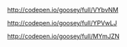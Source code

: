 http://codepen.io/goosey/full/VYbvNM

http://codepen.io/goosey/full/YPVwLJ

http://codepen.io/goosey/full/MYmJZN